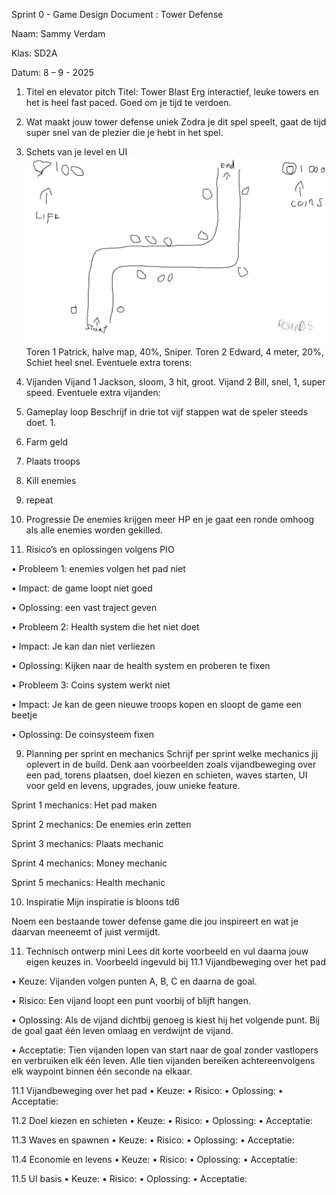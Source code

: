 Sprint 0 - Game Design Document : Tower Defense

Naam: Sammy Verdam

Klas: SD2A

Datum: 8 – 9 - 2025

1. Titel en elevator pitch
Titel: Tower Blast
Erg interactief, leuke towers en het is heel fast paced. Goed om je tijd te verdoen.

2. Wat maakt jouw tower defense uniek
Zodra je dit spel speelt, gaat de tijd super snel van de plezier die je hebt in het spel.

3. Schets van je level en UI
![Schets](https://github.com/Ymmas1968/Tower-Defense/blob/main/Schets.png)
Toren 1 Patrick, halve map, 40%, Sniper.
Toren 2 Edward, 4 meter, 20%, Schiet heel snel.
Eventuele extra torens:

5. Vijanden
Vijand 1 Jackson, sloom, 3 hit, groot.
Vijand 2 Bill, snel, 1, super speed.
Eventuele extra vijanden:

6. Gameplay loop
Beschrijf in drie tot vijf stappen wat de speler steeds doet. 1.
2.	Farm geld

3.	Plaats troops

4.	Kill enemies

5.	repeat

7. Progressie
De enemies krijgen meer HP en je gaat een ronde omhoog als alle enemies worden gekilled. 

8. Risico’s en oplossingen volgens PIO

•	Probleem 1: enemies volgen het pad niet

•	Impact: de game loopt niet goed

•	Oplossing: een vast traject geven

•	Probleem 2: Health system die het niet doet

•	Impact: Je kan dan niet verliezen

•	Oplossing: Kijken naar de health system en proberen te fixen

•	Probleem 3: Coins system werkt niet

•	Impact: Je kan de geen nieuwe troops kopen en sloopt de game een beetje

•	Oplossing: De coinsysteem fixen

9. Planning per sprint en mechanics
Schrijf per sprint welke mechanics jij oplevert in de build. Denk aan voorbeelden zoals vijandbeweging over een pad, torens plaatsen, doel kiezen en schieten, waves starten, UI voor geld en levens, upgrades, jouw unieke feature.

Sprint 1 mechanics: Het pad maken

Sprint 2 mechanics: De enemies erin zetten

Sprint 3 mechanics: Plaats mechanic

Sprint 4 mechanics: Money mechanic 

Sprint 5 mechanics: Health mechanic 

10. Inspiratie
Mijn inspiratie is bloons td6

Noem een bestaande tower defense game die jou inspireert en wat je daarvan meeneemt of juist vermijdt.

11. Technisch ontwerp mini
Lees dit korte voorbeeld en vul daarna jouw eigen keuzes in.
Voorbeeld ingevuld bij 11.1 Vijandbeweging over het pad

•	Keuze: Vijanden volgen punten A, B, C en daarna de goal.

•	Risico: Een vijand loopt een punt voorbij of blijft hangen.

•	Oplossing: Als de vijand dichtbij genoeg is kiest hij het volgende punt. Bij de goal gaat één leven omlaag en verdwijnt de vijand.

•	Acceptatie: Tien vijanden lopen van start naar de goal zonder vastlopers en verbruiken elk één leven. Alle tien vijanden bereiken achtereenvolgens elk waypoint binnen één seconde na elkaar.

11.1 Vijandbeweging over het pad
•	Keuze:
•	Risico:
•	Oplossing:
•	Acceptatie:

11.2 Doel kiezen en schieten
•	Keuze:
•	Risico:
•	Oplossing:
•	Acceptatie:

11.3 Waves en spawnen
•	Keuze:
•	Risico:
•	Oplossing:
•	Acceptatie:

11.4 Economie en levens
•	Keuze:
•	Risico:
•	Oplossing:
•	Acceptatie:

11.5 UI basis
•	Keuze:
•	Risico:
•	Oplossing:
•	Acceptatie:
